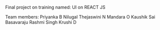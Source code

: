 Final project on training named: UI on REACT JS

Team members:
Priyanka B Nilugal
Thejaswini N
Mandara O
Kaushik Sai Basavaraju
Rashmi Singh
Krushi D








